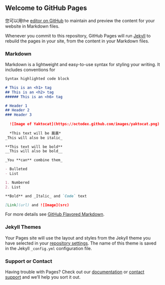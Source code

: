 ## Welcome to GitHub Pages

您可以用the [editor on GitHub](https://github.com/summersea999/summersea999.github.io/edit/main/index.md) to maintain and preview the content for your website in Markdown files.

Whenever you commit to this repository, GitHub Pages will run [Jekyll](https://jekyllrb.com/) to rebuild the pages in your site, from the content in your Markdown files.

### Markdown

Markdown is a lightweight and easy-to-use syntax for styling your writing. It includes conventions for

```markdown
Syntax highlighted code block

# This is an <h1> tag
## This is an <h2> tag
###### This is an <h6> tag

# Header 1
## Header 2
### Header 3
  
  ![Image of Yaktocat](https://octodex.github.com/images/yaktocat.png)
  
  *This text will be 晨晨*
_This will also be italic_

**This text will be bold**
__This will also be bold__

_You **can** combine them_

- Bulleted
- List

1. Numbered
2. List

**Bold** and _Italic_ and `Code` text

[Link](url) and ![Image](src)
```

For more details see [GitHub Flavored Markdown](https://guides.github.com/features/mastering-markdown/).

### Jekyll Themes

Your Pages site will use the layout and styles from the Jekyll theme you have selected in your [repository settings](https://github.com/summersea999/summersea999.github.io/settings). The name of this theme is saved in the Jekyll `_config.yml` configuration file.

### Support or Contact

Having trouble with Pages? Check out our [documentation](https://docs.github.com/categories/github-pages-basics/) or [contact support](https://github.com/contact) and we’ll help you sort it out.
